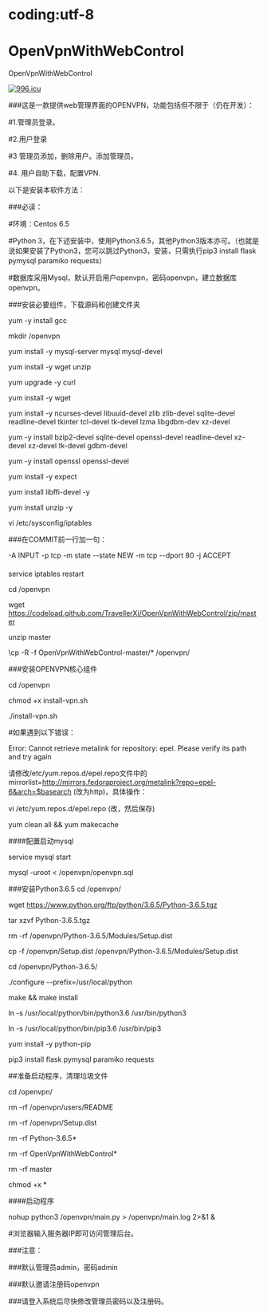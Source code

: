 # coding:utf-8
# OpenVpnWithWebControl
OpenVpnWithWebControl

<a href="https://996.icu"><img src="https://img.shields.io/badge/link-996.icu-red.svg" alt="996.icu" /></a>


###这是一款提供web管理界面的OPENVPN，功能包括但不限于（仍在开发）：

#1.管理员登录。

#2.用户登录

#3 管理员添加，删除用户。添加管理员。

#4. 用户自助下载，配置VPN.



以下是安装本软件方法：


###必读：

#环境：Centos 6.5

#Python 3，在下述安装中，使用Python3.6.5，其他Python3版本亦可。（也就是说如果安装了Python3，您可以跳过Python3，安装，只需执行pip3 install flask pymysql paramiko requests）

#数据库采用Mysql，默认开启用户openvpn，密码openvpn，建立数据库openvpn。


###安装必要组件，下载源码和创建文件夹


yum -y install gcc

mkdir /openvpn

yum install -y mysql-server mysql mysql-devel

yum install -y wget unzip

yum upgrade -y curl

yum install -y wget

yum install -y ncurses-devel libuuid-devel zlib zlib-devel sqlite-devel readline-devel tkinter tcl-devel tk-devel lzma libgdbm-dev xz-devel

yum -y install bzip2-devel sqlite-devel openssl-devel readline-devel xz-devel xz-devel tk-devel gdbm-devel

yum -y install openssl openssl-devel

yum install -y expect

yum install libffi-devel -y

yum install unzip -y

vi /etc/sysconfig/iptables


###在COMMIT前一行加一句：

-A INPUT -p tcp -m state --state NEW -m tcp --dport 80 -j ACCEPT

####

service iptables restart


cd /openvpn

wget https://codeload.github.com/TravellerXi/OpenVpnWithWebControl/zip/master

unzip master

\cp -R -f OpenVpnWithWebControl-master/* /openvpn/



###安装OPENVPN核心组件

cd /openvpn

chmod +x install-vpn.sh

./install-vpn.sh

#如果遇到以下错误：

Error: Cannot retrieve metalink for repository: epel. Please verify its path and try again  


请修改/etc/yum.repos.d/epel.repo文件中的mirrorlist=http://mirrors.fedoraproject.org/metalink?repo=epel-6&arch=$basearch (改为http)，具体操作：

vi /etc/yum.repos.d/epel.repo (改，然后保存)

yum clean all && yum makecache



####配置启动mysql

service mysql start

mysql -uroot < /openvpn/openvpn.sql



###安装Python3.6.5
cd /openvpn/ 

wget https://www.python.org/ftp/python/3.6.5/Python-3.6.5.tgz


tar xzvf Python-3.6.5.tgz

rm -rf /openvpn/Python-3.6.5/Modules/Setup.dist

cp -f /openvpn/Setup.dist /openvpn/Python-3.6.5/Modules/Setup.dist

cd /openvpn/Python-3.6.5/

./configure --prefix=/usr/local/python

make && make install

ln -s /usr/local/python/bin/python3.6 /usr/bin/python3

ln -s /usr/local/python/bin/pip3.6 /usr/bin/pip3

yum install -y python-pip

pip3 install flask pymysql paramiko requests


##准备启动程序，清理垃圾文件

cd /openvpn/ 

rm -rf /openvpn/users/README

rm -rf /openvpn/Setup.dist

rm -rf Python-3.6.5*

rm -rf OpenVpnWithWebControl*

rm -rf master

chmod +x *



####启动程序

nohup python3 /openvpn/main.py > /openvpn/main.log 2>&1 &

#浏览器输入服务器IP即可访问管理后台。



###注意：

###默认管理员admin，密码admin

###默认邀请注册码openvpn

###请登入系统后尽快修改管理员密码以及注册码。

